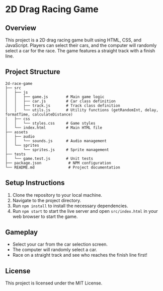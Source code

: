 # 2D Drag Racing Game

## Overview
This project is a 2D drag racing game built using HTML, CSS, and JavaScript. Players can select their cars, and the computer will randomly select a car for the race. The game features a straight track with a finish line.

## Project Structure
```
2d-race-game
├── src
│   ├── js
│   │   ├── game.js        # Main game logic
│   │   ├── car.js         # Car class definition
│   │   ├── track.js       # Track class definition
│   │   └── utils.js       # Utility functions (getRandomInt, delay, formatTime, calculateDistance)
│   ├── css
│   │   └── styles.css     # Game styles
│   └── index.html         # Main HTML file
├── assets
│   ├── audio
│   │   └── sounds.js      # Audio management
│   └── sprites
│       └── sprites.js     # Sprite management
├── tests
│   └── game.test.js       # Unit tests
├── package.json            # NPM configuration
└── README.md               # Project documentation
```

## Setup Instructions
1. Clone the repository to your local machine.
2. Navigate to the project directory.
3. Run `npm install` to install the necessary dependencies.
4. Run `npm start` to start the live server and open `src/index.html` in your web browser to start the game.

## Gameplay
- Select your car from the car selection screen.
- The computer will randomly select a car.
- Race on a straight track and see who reaches the finish line first!

## License
This project is licensed under the MIT License.
